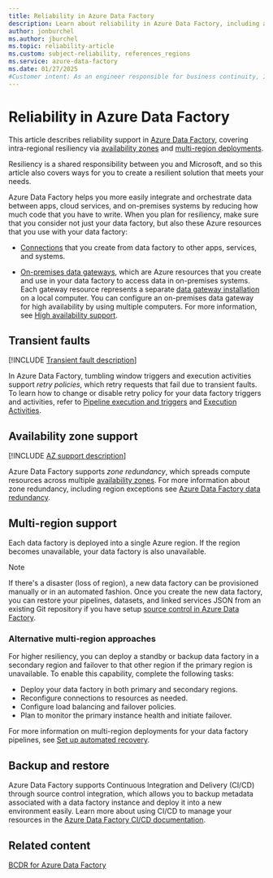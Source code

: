 ```yaml
---
title: Reliability in Azure Data Factory
description: Learn about reliability in Azure Data Factory, including availability zones and multi-region deployments.
author: jonburchel
ms.author: jburchel
ms.topic: reliability-article
ms.custom: subject-reliability, references_regions
ms.service: azure-data-factory
ms.date: 01/27/2025
#Customer intent: As an engineer responsible for business continuity, I want to understand how Azure Data Factory works from a reliability perspective and plan disaster recovery strategies in alignment with the exact processes that Azure services follow in different situations.
---
```


# Reliability in Azure Data Factory

This article describes reliability support in [Azure Data Factory](../data-factory/introduction.md), covering intra-regional resiliency via [availability zones](#availability-zone-support) and [multi-region deployments](#multi-region-support).

Resiliency is a shared responsibility between you and Microsoft, and so this article also covers ways for you to create a resilient solution that meets your needs.

Azure Data Factory helps you more easily integrate and orchestrate data between apps, cloud services, and on-premises systems by reducing how much code that you have to write. When you plan for resiliency, make sure that you consider not just your data factory, but also these Azure resources that you use with your data factory:

* [Connections](../data-factory/connector-overview.md) that you create from data factory to other apps, services, and systems. 

* [On-premises data gateways](/data-integration/gateway/service-gateway-onprem), which are Azure resources that you create and use in your data factory to access data in on-premises systems. Each gateway resource represents a separate [data gateway installation](/data-integration/gateway/service-gateway-install) on a local computer. You can configure an on-premises data gateway for high availability by using multiple computers. For more information, see [High availability support](/data-integration/gateway/plan-scale-maintain).

## Transient faults

[!INCLUDE [Transient fault description](includes/reliability-transient-fault-description-include.md)]

In Azure Data Factory, tumbling window triggers and execution activities support *retry policies*, which retry requests that fail due to transient faults. To learn how to change or disable retry policy for your data factory triggers and activities, refer to [Pipeline execution and triggers](../data-factory/concepts-pipeline-execution-triggers.md) and [Execution Activities](../data-factory/concepts-pipelines-activities.md?tabs=data-factory#execution-activities).

## Availability zone support

[!INCLUDE [AZ support description](includes/reliability-availability-zone-description-include.md)]

Azure Data Factory supports *zone redundancy*, which spreads compute resources across multiple [availability zones](availability-zones-overview.md). For more information about zone redundancy, including region exceptions see [Azure Data Factory data redundancy](../data-factory/concepts-data-redundancy.md).

## Multi-region support

Each data factory is deployed into a single Azure region. If the region becomes unavailable, your data factory is also unavailable.

> [!NOTE]
> If there's a disaster (loss of region), a new data factory can be provisioned manually or in an automated fashion. Once you create the new data factory, you can restore your pipelines, datasets, and linked services JSON from an existing Git repository if you have setup [source control in Azure Data Factory](../data-factory/source-control.md).

### Alternative multi-region approaches 

For higher resiliency, you can deploy a standby or backup data factory in a secondary region and failover to that other region if the primary region is unavailable. To enable this capability, complete the following tasks:

* Deploy your data factory in both primary and secondary regions.
* Reconfigure connections to resources as needed.
* Configure load balancing and failover policies.
* Plan to monitor the primary instance health and initiate failover.

For more information on multi-region deployments for your data factory pipelines, see [Set up automated recovery](../architecture/example-scenario/analytics/pipelines-disaster-recovery.md#set-up-automated-recovery).

## Backup and restore

Azure Data Factory supports Continuous Integration and Delivery (CI/CD) through source control integration, which allows you to backup metadata associated with a data factory instance and deploy it into a new environment easily. Learn more about using CI/CD to manage your resources in the [Azure Data Factory CI/CD documentation](../data-factory/continuous-integration-delivery.md).

## Related content

[BCDR for Azure Data Factory](../architecture/example-scenario/analytics/pipelines-disaster-recovery.md)